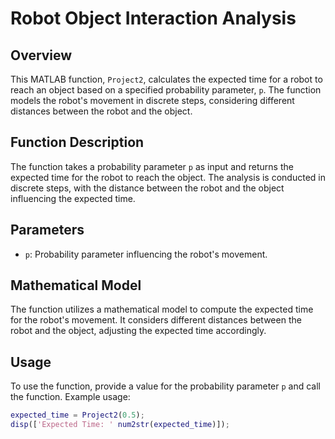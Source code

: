 # Robot Object Interaction Analysis

## Overview
This MATLAB function, `Project2`, calculates the expected time for a robot to reach an object based on a specified probability parameter, `p`. The function models the robot's movement in discrete steps, considering different distances between the robot and the object.

## Function Description
The function takes a probability parameter `p` as input and returns the expected time for the robot to reach the object. The analysis is conducted in discrete steps, with the distance between the robot and the object influencing the expected time.

## Parameters
- `p`: Probability parameter influencing the robot's movement.

## Mathematical Model
The function utilizes a mathematical model to compute the expected time for the robot's movement. It considers different distances between the robot and the object, adjusting the expected time accordingly.

## Usage
To use the function, provide a value for the probability parameter `p` and call the function. Example usage:
```matlab
expected_time = Project2(0.5);
disp(['Expected Time: ' num2str(expected_time)]);
